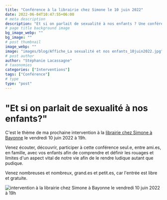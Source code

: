 ```yaml
---
title: "Conférence à la librairie chez Simone le 10 juin 2022"
date: 2022-06-04T10:47:55+06:00
# meta description
description: "Et si on parlait de sexualité à nos enfants ? Une conférence à suivre en famille."
# page title background image
bg_image_webp: ""
bg_image: ""
# post thumbnail
image_webp: ""
image: "images/blog/Affiche_La sexualité et nos enfants_10juin2022.jpg"
# post author
author: "Stéphanie Lacassagne"
# taxonomies
categories: ["Interventions"]
tags: ["Conférence"]
# type
type: "post"
---
```


# "Et si on parlait de sexualité à nos enfants?"
C'est le thème de ma prochaine intervention à la [librairie chez Simone à Bayonne](https://www.bayonneshopping.com/magasin/librairie-chez-simone/) le vendredi 10 juin 2022 à 19h.

Venez écouter, découvrir, participer à cette conférence seul.e, entre ami.es, en famille, avec vos enfants afin de comprendre et définir les rouages et limites d'un aspect vital de notre vie afin de le rendre ludique autant que pudique.

Venez nombreuses et nombreux, grand.es et petit.es, car l'entrée est libre et gratuite.

<img src="/images/blog/Affiche_La sexualité et nos enfants_10juin2022.jpg" class="img-fluid" alt="intervention à la librairie chez Simone à Bayonne le vendredi 10 juin 2022 à 19h" style="float:right;" data-aos="fade-up" loading="lazy" decoding="async">
